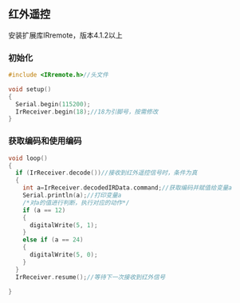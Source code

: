 ## 红外遥控

安装扩展库IRremote，版本4.1.2以上

### 初始化

```c++
#include <IRremote.h>//头文件

void setup()
{
  Serial.begin(115200);
  IrReceiver.begin(18);//18为引脚号，按需修改
}
```

### 获取编码和使用编码

```c++
void loop()
{
  if (IrReceiver.decode())//接收到红外遥控信号时，条件为真
  {
  	int a=IrReceiver.decodedIRData.command;//获取编码并赋值给变量a
    Serial.println(a);//打印变量a
    /*对a的值进行判断，执行对应的动作*/
    if (a == 12)
    {
      digitalWrite(5, 1);
    }
    else if (a == 24)
    {
      digitalWrite(5, 0);
    }
  }
  IrReceiver.resume();//等待下一次接收到红外信号
  
}
```

